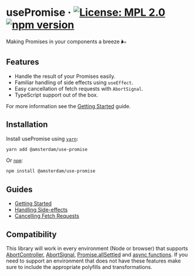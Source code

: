 # usePromise &middot; [![License: MPL 2.0](https://img.shields.io/badge/License-MPL%202.0-brightgreen.svg)](https://github.com/Amsterdam/use-promise/blob/main/LICENSE.md) [![npm version](https://img.shields.io/npm/v/@amsterdam/use-promise.svg?style=flat)](https://www.npmjs.com/package/@amsterdam/use-promise)

Making Promises in your components a breeze 🌬️

## Features
- Handle the result of your Promises easily.
- Familiar handling of side effects using `useEffect`.
- Easy cancellation of fetch requests with `AbortSignal`.
- TypeScript support out of the box.

For more information see the [Getting Started](./guides/getting-started.md) guide.

## Installation

Install usePromise using [`yarn`](https://yarnpkg.com/en/package/@amsterdam/use-promise):

```bash
yarn add @amsterdam/use-promise
```

Or [`npm`](https://www.npmjs.com/package/@amsterdam/use-promise):

```bash
npm install @amsterdam/use-promise
```

## Guides
- [Getting Started](./guides/getting-started.md)
- [Handling Side-effects](./guides/side-effects.md)
- [Cancelling Fetch Requests](./guides/cancelling-requests.md)

## Compatibility

This library will work in every environment (Node or browser) that supports [AbortController](https://developer.mozilla.org/en-US/docs/Web/API/AbortController), [AbortSignal](https://developer.mozilla.org/en-US/docs/Web/API/AbortSignal), [Promise.allSettled](https://developer.mozilla.org/en-US/docs/Web/JavaScript/Reference/Global_Objects/Promise/allSettled) and [async functions](https://developer.mozilla.org/en-US/docs/Web/JavaScript/Reference/Statements/async_function). If you need to support an environment that does not have these features make sure to include the appropriate polyfills and transformations.